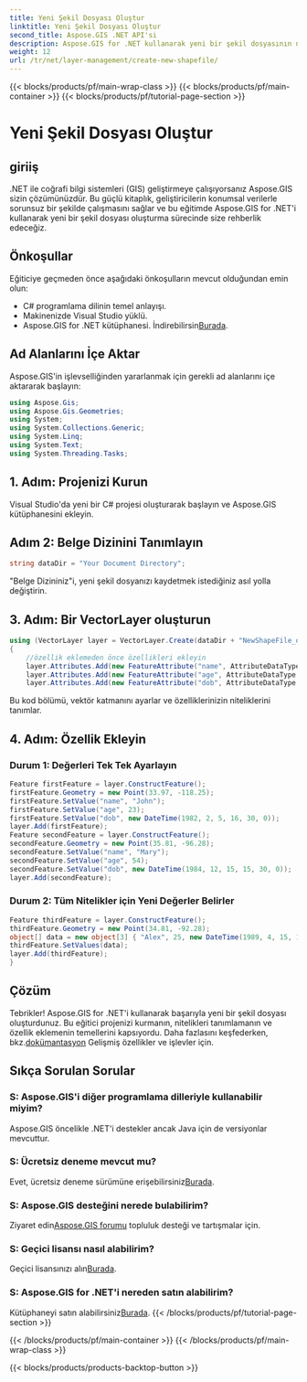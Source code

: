 ```yaml
---
title: Yeni Şekil Dosyası Oluştur
linktitle: Yeni Şekil Dosyası Oluştur
second_title: Aspose.GIS .NET API'si
description: Aspose.GIS for .NET kullanarak yeni bir şekil dosyasının nasıl oluşturulacağını öğrenin. Adım adım kılavuzumuzu takip edin ve mekansal veri manipülasyonunun gücünün kilidini açın.
weight: 12
url: /tr/net/layer-management/create-new-shapefile/
---
```


{{< blocks/products/pf/main-wrap-class >}}
{{< blocks/products/pf/main-container >}}
{{< blocks/products/pf/tutorial-page-section >}}

# Yeni Şekil Dosyası Oluştur

## giriiş
.NET ile coğrafi bilgi sistemleri (GIS) geliştirmeye çalışıyorsanız Aspose.GIS sizin çözümünüzdür. Bu güçlü kitaplık, geliştiricilerin konumsal verilerle sorunsuz bir şekilde çalışmasını sağlar ve bu eğitimde Aspose.GIS for .NET'i kullanarak yeni bir şekil dosyası oluşturma sürecinde size rehberlik edeceğiz.
## Önkoşullar
Eğiticiye geçmeden önce aşağıdaki önkoşulların mevcut olduğundan emin olun:
- C# programlama dilinin temel anlayışı.
- Makinenizde Visual Studio yüklü.
-  Aspose.GIS for .NET kütüphanesi. İndirebilirsin[Burada](https://releases.aspose.com/gis/net/).
## Ad Alanlarını İçe Aktar
Aspose.GIS'in işlevselliğinden yararlanmak için gerekli ad alanlarını içe aktararak başlayın:
```csharp
using Aspose.Gis;
using Aspose.Gis.Geometries;
using System;
using System.Collections.Generic;
using System.Linq;
using System.Text;
using System.Threading.Tasks;
```
## 1. Adım: Projenizi Kurun
Visual Studio'da yeni bir C# projesi oluşturarak başlayın ve Aspose.GIS kütüphanesini ekleyin.
## Adım 2: Belge Dizinini Tanımlayın
```csharp
string dataDir = "Your Document Directory";
```
"Belge Dizininiz"i, yeni şekil dosyanızı kaydetmek istediğiniz asıl yolla değiştirin.
## 3. Adım: Bir VectorLayer oluşturun
```csharp
using (VectorLayer layer = VectorLayer.Create(dataDir + "NewShapeFile_out.shp", Drivers.Shapefile))
{
    //özellik eklemeden önce özellikleri ekleyin
    layer.Attributes.Add(new FeatureAttribute("name", AttributeDataType.String));
    layer.Attributes.Add(new FeatureAttribute("age", AttributeDataType.Integer));
    layer.Attributes.Add(new FeatureAttribute("dob", AttributeDataType.DateTime));
```
Bu kod bölümü, vektör katmanını ayarlar ve özelliklerinizin niteliklerini tanımlar.
## 4. Adım: Özellik Ekleyin
### Durum 1: Değerleri Tek Tek Ayarlayın
```csharp
Feature firstFeature = layer.ConstructFeature();
firstFeature.Geometry = new Point(33.97, -118.25);
firstFeature.SetValue("name", "John");
firstFeature.SetValue("age", 23);
firstFeature.SetValue("dob", new DateTime(1982, 2, 5, 16, 30, 0));
layer.Add(firstFeature);
Feature secondFeature = layer.ConstructFeature();
secondFeature.Geometry = new Point(35.81, -96.28);
secondFeature.SetValue("name", "Mary");
secondFeature.SetValue("age", 54);
secondFeature.SetValue("dob", new DateTime(1984, 12, 15, 15, 30, 0));
layer.Add(secondFeature);
```
### Durum 2: Tüm Nitelikler için Yeni Değerler Belirler
```csharp
Feature thirdFeature = layer.ConstructFeature();
thirdFeature.Geometry = new Point(34.81, -92.28);
object[] data = new object[3] { "Alex", 25, new DateTime(1989, 4, 15, 15, 30, 0) };
thirdFeature.SetValues(data);
layer.Add(thirdFeature);
}
```
## Çözüm
 Tebrikler! Aspose.GIS for .NET'i kullanarak başarıyla yeni bir şekil dosyası oluşturdunuz. Bu eğitici projenizi kurmanın, nitelikleri tanımlamanın ve özellik eklemenin temellerini kapsıyordu. Daha fazlasını keşfederken, bkz.[dokümantasyon](https://reference.aspose.com/gis/net/) Gelişmiş özellikler ve işlevler için.
## Sıkça Sorulan Sorular
### S: Aspose.GIS'i diğer programlama dilleriyle kullanabilir miyim?
Aspose.GIS öncelikle .NET'i destekler ancak Java için de versiyonlar mevcuttur.
### S: Ücretsiz deneme mevcut mu?
 Evet, ücretsiz deneme sürümüne erişebilirsiniz[Burada](https://releases.aspose.com/).
### S: Aspose.GIS desteğini nerede bulabilirim?
 Ziyaret edin[Aspose.GIS forumu](https://forum.aspose.com/c/gis/33) topluluk desteği ve tartışmalar için.
### S: Geçici lisansı nasıl alabilirim?
 Geçici lisansınızı alın[Burada](https://purchase.aspose.com/temporary-license/).
### S: Aspose.GIS for .NET'i nereden satın alabilirim?
 Kütüphaneyi satın alabilirsiniz[Burada](https://purchase.aspose.com/buy).
{{< /blocks/products/pf/tutorial-page-section >}}

{{< /blocks/products/pf/main-container >}}
{{< /blocks/products/pf/main-wrap-class >}}

{{< blocks/products/products-backtop-button >}}
